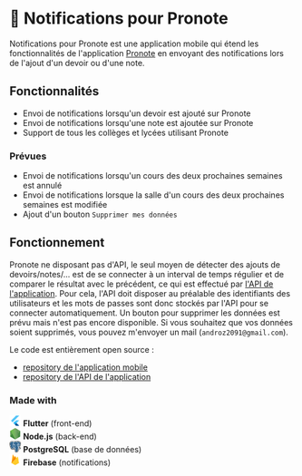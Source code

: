 # 🔔 Notifications pour Pronote

Notifications pour Pronote est une application mobile qui étend les fonctionnalités de l'application [Pronote](https:/https://play.google.com/store/apps/details?id=com.IndexEducation.Pronote) en envoyant des notifications lors de l'ajout d'un devoir ou d'une note.

## Fonctionnalités

* Envoi de notifications lorsqu'un devoir est ajouté sur Pronote
* Envoi de notifications lorsqu'une note est ajoutée sur Pronote
* Support de tous les collèges et lycées utilisant Pronote

### Prévues

* Envoi de notifications lorsqu'un cours des deux prochaines semaines est annulé
* Envoi de notifications lorsque la salle d'un cours des deux prochaines semaines est modifiée
* Ajout d'un bouton `Supprimer mes données`

## Fonctionnement

Pronote ne disposant pas d'API, le seul moyen de détecter des ajouts de devoirs/notes/... est de se connecter à un interval de temps régulier et de comparer le résultat avec le précédent, ce qui est effectué par [l'API de l'application](https://github.com/pronote-notifications/pronote-notifications-api). Pour cela, l'API doit disposer au préalable des identifiants des utilisateurs et les mots de passes sont donc stockés par l'API pour se connecter automatiquement. Un bouton pour supprimer les données est prévu mais n'est pas encore disponible. Si vous souhaitez que vos données soient supprimés, vous pouvez m'envoyer un mail (`androz2091@gmail.com`).

Le code est entièrement open source :

* [repository de l'application mobile](https://github.com/pronote-notifications/pronote-notifications-app)
* [repository de l'API de l'application](https://github.com/pronote-notifications/pronote-notifications-api)

### Made with

<code><img height="20" src="https://raw.githubusercontent.com/github/explore/80688e429a7d4ef2fca1e82350fe8e3517d3494d/topics/flutter/flutter.png"></code> **Flutter** (front-end)  
<code><img height="20" src="https://raw.githubusercontent.com/github/explore/80688e429a7d4ef2fca1e82350fe8e3517d3494d/topics/nodejs/nodejs.png"></code> **Node.js** (back-end)  
<code><img height="20" src="https://raw.githubusercontent.com/github/explore/80688e429a7d4ef2fca1e82350fe8e3517d3494d/topics/postgresql/postgresql.png"></code> **PostgreSQL** (base de données)  
<code><img height="20" src="https://raw.githubusercontent.com/github/explore/80688e429a7d4ef2fca1e82350fe8e3517d3494d/topics/firebase/firebase.png"></code> **Firebase** (notifications)  